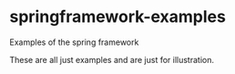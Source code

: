 springframework-examples
========================

Examples of the spring framework

These are all just examples and are just for illustration.
